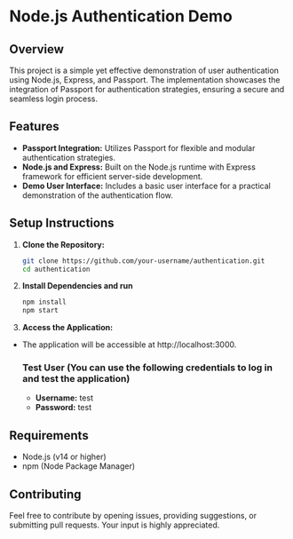 # Node.js Authentication Demo

## Overview

This project is a simple yet effective demonstration of user authentication using Node.js, Express, and Passport. The implementation showcases the integration of Passport for authentication strategies, ensuring a secure and seamless login process.

## Features

- **Passport Integration:** Utilizes Passport for flexible and modular authentication strategies.
- **Node.js and Express:** Built on the Node.js runtime with Express framework for efficient server-side development.
- **Demo User Interface:** Includes a basic user interface for a practical demonstration of the authentication flow.

## Setup Instructions

1. **Clone the Repository:**
   ```bash
   git clone https://github.com/your-username/authentication.git
   cd authentication
   ```

2. **Install Dependencies and run**
   ```bash
   npm install
   npm start
   ```

3. **Access the Application:**

- The application will be accessible at http://localhost:3000.

  ### **Test User** (You can use the following credentials to log in and test the application)

  - **Username:** test
  - **Password:** test
  
## Requirements
- Node.js (v14 or higher)
- npm (Node Package Manager)

## Contributing

Feel free to contribute by opening issues, providing suggestions, or submitting pull requests. Your input is highly appreciated.

